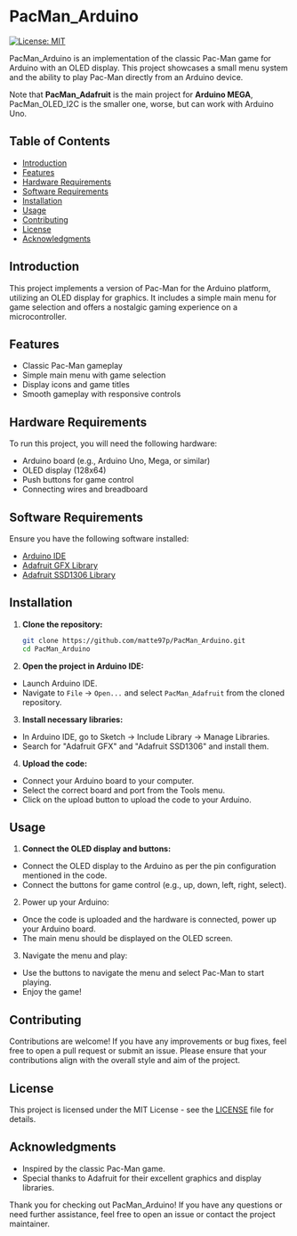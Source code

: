 # PacMan_Arduino

[![License: MIT](https://img.shields.io/badge/License-MIT-yellow.svg)](https://opensource.org/licenses/MIT)

PacMan_Arduino is an implementation of the classic Pac-Man game for Arduino with an OLED display. This project showcases a small menu system and the ability to play Pac-Man directly from an Arduino device.

Note that **PacMan_Adafruit** is the main project for **Arduino MEGA**, PacMan_OLED_I2C is the smaller one, worse, but can work with Arduino Uno.

## Table of Contents
- [Introduction](#introduction)
- [Features](#features)
- [Hardware Requirements](#hardware-requirements)
- [Software Requirements](#software-requirements)
- [Installation](#installation)
- [Usage](#usage)
- [Contributing](#contributing)
- [License](#license)
- [Acknowledgments](#acknowledgments)

## Introduction
This project implements a version of Pac-Man for the Arduino platform, utilizing an OLED display for graphics. It includes a simple main menu for game selection and offers a nostalgic gaming experience on a microcontroller.

## Features
- Classic Pac-Man gameplay
- Simple main menu with game selection
- Display icons and game titles
- Smooth gameplay with responsive controls

## Hardware Requirements
To run this project, you will need the following hardware:
- Arduino board (e.g., Arduino Uno, Mega, or similar)
- OLED display (128x64)
- Push buttons for game control
- Connecting wires and breadboard

## Software Requirements
Ensure you have the following software installed:
- [Arduino IDE](https://www.arduino.cc/en/software)
- [Adafruit GFX Library](https://github.com/adafruit/Adafruit-GFX-Library)
- [Adafruit SSD1306 Library](https://github.com/adafruit/Adafruit_SSD1306)

## Installation
1. **Clone the repository:**
   ```sh
   git clone https://github.com/matte97p/PacMan_Arduino.git
   cd PacMan_Arduino
   ```

2. **Open the project in Arduino IDE:**
- Launch Arduino IDE.
- Navigate to `File` -> `Open...` and select `PacMan_Adafruit` from the cloned repository.


3. **Install necessary libraries:**
- In Arduino IDE, go to Sketch -> Include Library -> Manage Libraries.
- Search for "Adafruit GFX" and "Adafruit SSD1306" and install them.

4. **Upload the code:**
- Connect your Arduino board to your computer.
- Select the correct board and port from the Tools menu.
- Click on the upload button to upload the code to your Arduino.

## Usage
1. **Connect the OLED display and buttons:**
- Connect the OLED display to the Arduino as per the pin configuration mentioned in the code.
- Connect the buttons for game control (e.g., up, down, left, right, select).

2. Power up your Arduino:
- Once the code is uploaded and the hardware is connected, power up your Arduino board.
- The main menu should be displayed on the OLED screen.

3. Navigate the menu and play:
- Use the buttons to navigate the menu and select Pac-Man to start playing.
- Enjoy the game!

## Contributing
Contributions are welcome! If you have any improvements or bug fixes, feel free to open a pull request or submit an issue. Please ensure that your contributions align with the overall style and aim of the project.

## License
This project is licensed under the MIT License - see the [LICENSE](license.md) file for details.

## Acknowledgments
- Inspired by the classic Pac-Man game.
- Special thanks to Adafruit for their excellent graphics and display libraries.

Thank you for checking out PacMan_Arduino! If you have any questions or need further assistance, feel free to open an issue or contact the project maintainer.
